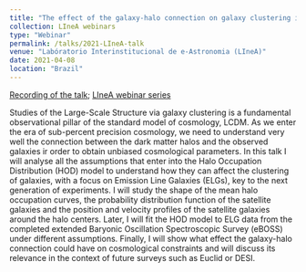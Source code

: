 ```yaml
---
title: "The effect of the galaxy-halo connection on galaxy clustering in the advent of stage-IV experiments"
collection: LIneA webinars
type: "Webinar"
permalink: /talks/2021-LIneA-talk
venue: "Labóratorio Interinstitucional de e-Astronomia (LIneA)"
date: 2021-04-08
location: "Brazil"
---
```


[Recording of the talk](https://www.youtube.com/watch?v=Nn0l2xeBJ8Q); 
[LIneA webinar series](https://www.linea.gov.br/seminarios/)

Studies of the Large-Scale Structure via galaxy clustering is a fundamental observational pillar of the standard model of cosmology, LCDM. As we enter the era of sub-percent precision cosmology, we need to understand very well the connection between the dark matter halos and the observed galaxies ir order to obtain unbiased cosmological parameters. In this talk I will analyse all the assumptions that enter into the Halo Occupation Distribution (HOD) model to understand how they can affect the clustering of galaxies, with a focus on Emission Line Galaxies (ELGs), key to the next generation of experiments. I will study the shape of the mean halo occupation curves, the probability distribution function of the satellite galaxies and the position and velocity profiles of the satellite galaxies around the halo centers. Later, I will fit the HOD model to ELG data from the completed extended Baryonic Oscillation Spectroscopic Survey (eBOSS) under different assumptions. Finally, I will show what effect the galaxy-halo connection could have on cosmological constraints and will discuss its relevance in the context of future surveys such as Euclid or DESI.
